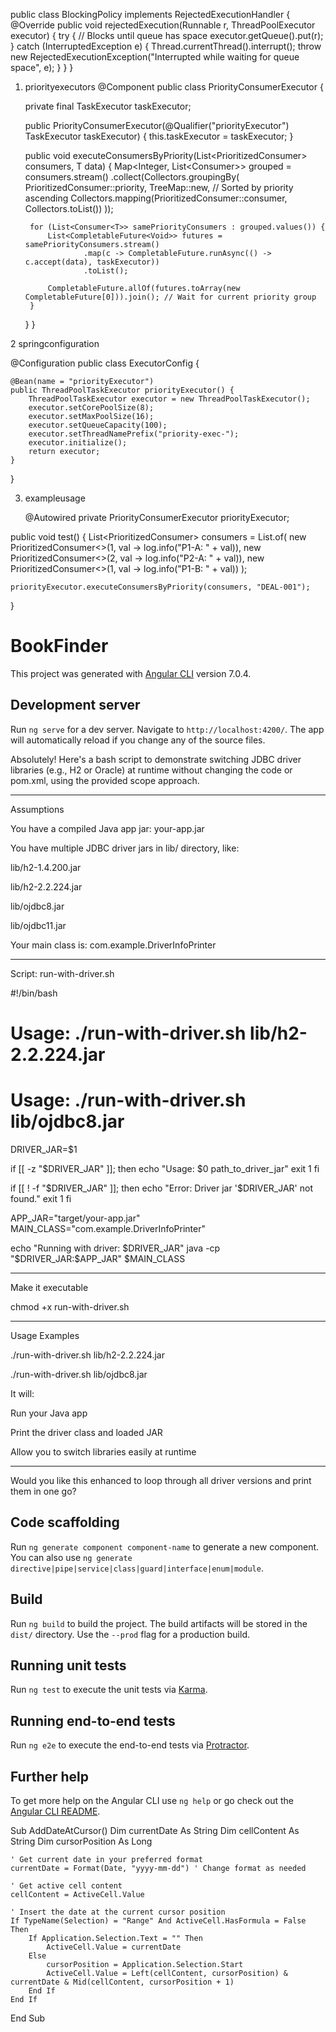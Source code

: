 
public class BlockingPolicy implements RejectedExecutionHandler {
    @Override
    public void rejectedExecution(Runnable r, ThreadPoolExecutor executor) {
        try {
            // Blocks until queue has space
            executor.getQueue().put(r);
        } catch (InterruptedException e) {
            Thread.currentThread().interrupt();
            throw new RejectedExecutionException("Interrupted while waiting for queue space", e);
        }
    }
}


1. priorityexecutors
   @Component
public class PriorityConsumerExecutor<T> {

    private final TaskExecutor taskExecutor;

    public PriorityConsumerExecutor(@Qualifier("priorityExecutor") TaskExecutor taskExecutor) {
        this.taskExecutor = taskExecutor;
    }

    public void executeConsumersByPriority(List<PrioritizedConsumer<T>> consumers, T data) {
        Map<Integer, List<Consumer<T>>> grouped = consumers.stream()
                .collect(Collectors.groupingBy(
                        PrioritizedConsumer::priority,
                        TreeMap::new,  // Sorted by priority ascending
                        Collectors.mapping(PrioritizedConsumer::consumer, Collectors.toList())
                ));

        for (List<Consumer<T>> samePriorityConsumers : grouped.values()) {
            List<CompletableFuture<Void>> futures = samePriorityConsumers.stream()
                    .map(c -> CompletableFuture.runAsync(() -> c.accept(data), taskExecutor))
                    .toList();

            CompletableFuture.allOf(futures.toArray(new CompletableFuture[0])).join(); // Wait for current priority group
        }
    }
}

2  springconfiguration

@Configuration
public class ExecutorConfig {

    @Bean(name = "priorityExecutor")
    public ThreadPoolTaskExecutor priorityExecutor() {
        ThreadPoolTaskExecutor executor = new ThreadPoolTaskExecutor();
        executor.setCorePoolSize(8);
        executor.setMaxPoolSize(16);
        executor.setQueueCapacity(100);
        executor.setThreadNamePrefix("priority-exec-");
        executor.initialize();
        return executor;
    }
}

3. exampleusage

   @Autowired
private PriorityConsumerExecutor<String> priorityExecutor;

public void test() {
    List<PrioritizedConsumer<String>> consumers = List.of(
        new PrioritizedConsumer<>(1, val -> log.info("P1-A: " + val)),
        new PrioritizedConsumer<>(2, val -> log.info("P2-A: " + val)),
        new PrioritizedConsumer<>(1, val -> log.info("P1-B: " + val))
    );

    priorityExecutor.executeConsumersByPriority(consumers, "DEAL-001");
}

# BookFinder

This project was generated with [Angular CLI](https://github.com/angular/angular-cli) version 7.0.4.

## Development server

Run `ng serve` for a dev server. Navigate to `http://localhost:4200/`. The app will automatically reload if you change any of the source files.

Absolutely! Here's a bash script to demonstrate switching JDBC driver libraries (e.g., H2 or Oracle) at runtime without changing the code or pom.xml, using the provided scope approach.


---

Assumptions

You have a compiled Java app jar: your-app.jar

You have multiple JDBC driver jars in lib/ directory, like:

lib/h2-1.4.200.jar

lib/h2-2.2.224.jar

lib/ojdbc8.jar

lib/ojdbc11.jar


Your main class is: com.example.DriverInfoPrinter



---

Script: run-with-driver.sh

#!/bin/bash

# Usage: ./run-with-driver.sh lib/h2-2.2.224.jar
# Usage: ./run-with-driver.sh lib/ojdbc8.jar

DRIVER_JAR=$1

if [[ -z "$DRIVER_JAR" ]]; then
  echo "Usage: $0 path_to_driver_jar"
  exit 1
fi

if [[ ! -f "$DRIVER_JAR" ]]; then
  echo "Error: Driver jar '$DRIVER_JAR' not found."
  exit 1
fi

APP_JAR="target/your-app.jar"
MAIN_CLASS="com.example.DriverInfoPrinter"

echo "Running with driver: $DRIVER_JAR"
java -cp "$DRIVER_JAR:$APP_JAR" $MAIN_CLASS


---

Make it executable

chmod +x run-with-driver.sh


---

Usage Examples

./run-with-driver.sh lib/h2-2.2.224.jar

./run-with-driver.sh lib/ojdbc8.jar

It will:

Run your Java app

Print the driver class and loaded JAR

Allow you to switch libraries easily at runtime



---

Would you like this enhanced to loop through all driver versions and print them in one go?





## Code scaffolding

Run `ng generate component component-name` to generate a new component. You can also use `ng generate directive|pipe|service|class|guard|interface|enum|module`.

## Build

Run `ng build` to build the project. The build artifacts will be stored in the `dist/` directory. Use the `--prod` flag for a production build.

## Running unit tests

Run `ng test` to execute the unit tests via [Karma](https://karma-runner.github.io).

## Running end-to-end tests

Run `ng e2e` to execute the end-to-end tests via [Protractor](http://www.protractortest.org/).

## Further help

To get more help on the Angular CLI use `ng help` or go check out the [Angular CLI README](https://github.com/angular/angular-cli/blob/master/README.md).


 Sub AddDateAtCursor()
    Dim currentDate As String
    Dim cellContent As String
    Dim cursorPosition As Long

    ' Get current date in your preferred format
    currentDate = Format(Date, "yyyy-mm-dd") ' Change format as needed

    ' Get active cell content
    cellContent = ActiveCell.Value

    ' Insert the date at the current cursor position
    If TypeName(Selection) = "Range" And ActiveCell.HasFormula = False Then
        If Application.Selection.Text = "" Then
            ActiveCell.Value = currentDate
        Else
            cursorPosition = Application.Selection.Start
            ActiveCell.Value = Left(cellContent, cursorPosition) & currentDate & Mid(cellContent, cursorPosition + 1)
        End If
    End If
End Sub
